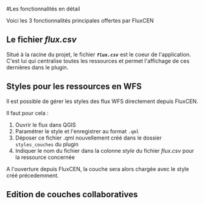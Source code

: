 #Les fonctionnalités en détail

Voici les 3 fonctionnalités principales offertes par FluxCEN


## Le fichier *flux.csv*

Situé à la racine du projet, le fichier ***`flux.csv`*** est le coeur de l'application. C'est lui qui centralise toutes les ressources et permet l'affichage de ces dernières dans le plugin.



## Styles pour les ressources en WFS

Il est possible de gérer les styles des flux WFS directement depuis FluxCEN.

Il faut pour cela :

1. Ouvrir le flux dans QGIS
2. Paramétrer le style et l'enregistrer au format `.qml`
3. Déposer ce fichier .qml nouvellement créé dans le dossier `styles_couches` du plugin
4. Indiquer le nom du fichier dans la colonne *style* du fichier *flux.csv* pour la ressource concernée

A l'ouverture depuis FluxCEN, la couche sera alors chargée avec le style créé précedemment.

## Edition de couches collaboratives



